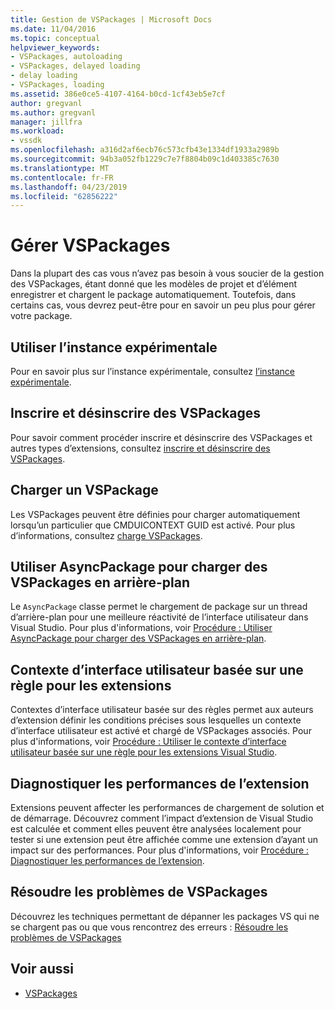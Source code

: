```yaml
---
title: Gestion de VSPackages | Microsoft Docs
ms.date: 11/04/2016
ms.topic: conceptual
helpviewer_keywords:
- VSPackages, autoloading
- VSPackages, delayed loading
- delay loading
- VSPackages, loading
ms.assetid: 386e0ce5-4107-4164-b0cd-1cf43eb5e7cf
author: gregvanl
ms.author: gregvanl
manager: jillfra
ms.workload:
- vssdk
ms.openlocfilehash: a316d2af6ecb76c573cfb43e1334df1933a2989b
ms.sourcegitcommit: 94b3a052fb1229c7e7f8804b09c1d403385c7630
ms.translationtype: MT
ms.contentlocale: fr-FR
ms.lasthandoff: 04/23/2019
ms.locfileid: "62856222"
---
```

# <a name="manage-vspackages"></a>Gérer VSPackages
Dans la plupart des cas vous n’avez pas besoin à vous soucier de la gestion des VSPackages, étant donné que les modèles de projet et d’élément enregistrer et chargent le package automatiquement. Toutefois, dans certains cas, vous devrez peut-être pour en savoir un peu plus pour gérer votre package.

## <a name="use-the-experimental-instance"></a>Utiliser l’instance expérimentale
 Pour en savoir plus sur l’instance expérimentale, consultez [l’instance expérimentale](../extensibility/the-experimental-instance.md).

## <a name="register-and-unregister-vspackages"></a>Inscrire et désinscrire des VSPackages
 Pour savoir comment procéder inscrire et désinscrire des VSPackages et autres types d’extensions, consultez [inscrire et désinscrire des VSPackages](../extensibility/registering-and-unregistering-vspackages.md).

## <a name="load-a-vspackage"></a>Charger un VSPackage
 Les VSPackages peuvent être définies pour charger automatiquement lorsqu’un particulier que CMDUICONTEXT GUID est activé. Pour plus d’informations, consultez [charge VSPackages](../extensibility/loading-vspackages.md).

## <a name="use-asyncpackage-to-load-vspackages-in-the-background"></a>Utiliser AsyncPackage pour charger des VSPackages en arrière-plan
 Le `AsyncPackage` classe permet le chargement de package sur un thread d’arrière-plan pour une meilleure réactivité de l’interface utilisateur dans Visual Studio. Pour plus d'informations, voir [Procédure : Utiliser AsyncPackage pour charger des VSPackages en arrière-plan](../extensibility/how-to-use-asyncpackage-to-load-vspackages-in-the-background.md).

## <a name="rule-based-ui-context-for-extensions"></a>Contexte d’interface utilisateur basée sur une règle pour les extensions
 Contextes d’interface utilisateur basée sur des règles permet aux auteurs d’extension définir les conditions précises sous lesquelles un contexte d’interface utilisateur est activé et chargé de VSPackages associés. Pour plus d'informations, voir [Procédure : Utiliser le contexte d’interface utilisateur basée sur une règle pour les extensions Visual Studio](../extensibility/how-to-use-rule-based-ui-context-for-visual-studio-extensions.md).

## <a name="diagnose-extension-performance"></a>Diagnostiquer les performances de l’extension
Extensions peuvent affecter les performances de chargement de solution et de démarrage. Découvrez comment l’impact d’extension de Visual Studio est calculée et comment elles peuvent être analysées localement pour tester si une extension peut être affichée comme une extension d’ayant un impact sur des performances. Pour plus d'informations, voir [Procédure : Diagnostiquer les performances de l’extension](how-to-diagnose-extension-performance.md).

## <a name="troubleshoot-vspackages"></a>Résoudre les problèmes de VSPackages
 Découvrez les techniques permettant de dépanner les packages VS qui ne se chargent pas ou que vous rencontrez des erreurs : [Résoudre les problèmes de VSPackages](../extensibility/troubleshooting-vspackages.md)

## <a name="see-also"></a>Voir aussi
- [VSPackages](../extensibility/internals/vspackages.md)